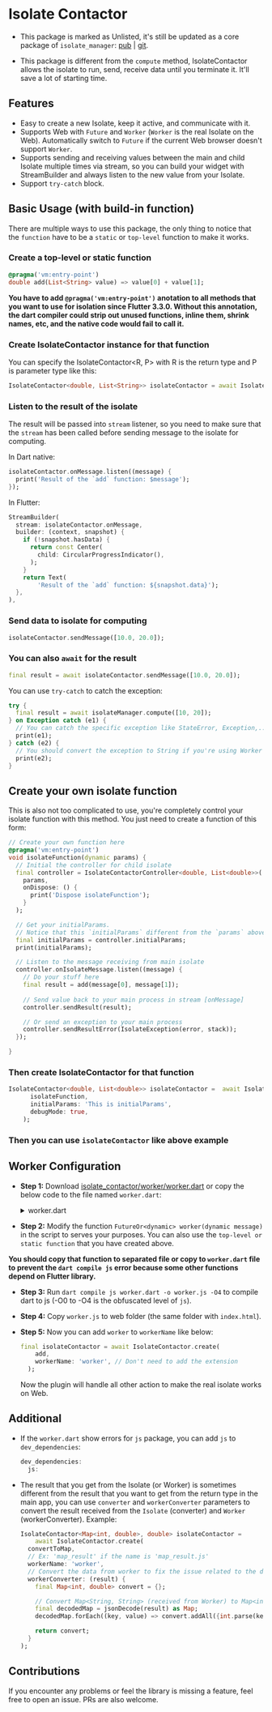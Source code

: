 # Isolate Contactor

* This package is marked as Unlisted, it's still be updated as a core package of `isolate_manager`: [pub](https://pub.dev/packages/isolate_manager) | [git](https://github.com/vursin/isolate_manager).

* This package is different from the `compute` method, IsolateContactor allows the isolate to run, send, receive data until you terminate it. It'll  save a lot of starting time.

## Features

* Easy to create a new Isolate, keep it active, and communicate with it.
* Supports Web with `Future` and `Worker` (`Worker` is the real Isolate on the Web). Automatically switch to `Future` if the current Web browser doesn't support `Worker`.
* Supports sending and receiving values between the main and child Isolate multiple times via stream, so you can build your widget with StreamBuilder and always listen to the new value from your Isolate.
* Support `try-catch` block.

## Basic Usage (with build-in function)

There are multiple ways to use this package, the only thing to notice that the `function` have to be a `static` or `top-level` function to make it works.

### Create a top-level or static function

``` dart
@pragma('vm:entry-point')
double add(List<String> value) => value[0] + value[1];
```

**You have to add `@pragma('vm:entry-point')` anotation to all methods that you want to use for isolation since Flutter 3.3.0. Without this annotation, the dart compiler could strip out unused functions, inline them, shrink names, etc, and the native code would fail to call it.**

### Create IsolateContactor instance for that function

You can specify the IsolateContactor<R, P> with R is the return type and P is parameter type like this:

``` dart
IsolateContactor<double, List<String>> isolateContactor = await IsolateContactor.create(add);
```

### Listen to the result of the isolate

The result will be passed into `stream` listener, so you need to make sure that the `stream` has been called before sending message to the isolate for computing.

In Dart native:

``` dart
isolateContactor.onMessage.listen((message) {
  print('Result of the `add` function: $message');
});
```

In Flutter:

``` dart
StreamBuilder(
  stream: isolateContactor.onMessage,
  builder: (context, snapshot) {
    if (!snapshot.hasData) {
      return const Center(
        child: CircularProgressIndicator(),
      );
    }
    return Text(
        'Result of the `add` function: ${snapshot.data}');
  },
),
```

### Send data to isolate for computing

``` dart
isolateContactor.sendMessage([10.0, 20.0]);
```

### You can also `await` for the result

``` dart
final result = await isolateContactor.sendMessage([10.0, 20.0]);
```

You can use `try-catch` to catch the exception:

``` dart
try {
  final result = await isolateManager.compute([10, 20]);
} on Exception catch (e1) {
  // You can catch the specific exception like StateError, Exception,..
  print(e1);
} catch (e2) {
  // You should convert the exception to String if you're using Worker and use this way to catch it
  print(e2);
}
```

## Create your own isolate function

This is also not too complicated to use, you're completely control your isolate function with this method.
You just need to create a function of this form:

``` dart
// Create your own function here
@pragma('vm:entry-point')
void isolateFunction(dynamic params) {
  // Initial the controller for child isolate
  final controller = IsolateContactorController<double, List<double>>(
    params, 
    onDispose: () {
      print('Dispose isolateFunction');
    }
  );

  // Get your initialParams.
  // Notice that this `initialParams` different from the `params` above.
  final initialParams = controller.initialParams;
  print(initialParams);

  // Listen to the message receiving from main isolate
  controller.onIsolateMessage.listen((message) {
    // Do your stuff here
    final result = add(message[0], message[1]);
    
    // Send value back to your main process in stream [onMessage]
    controller.sendResult(result);

    // Or send an exception to your main process
    controller.sendResultError(IsolateException(error, stack));
  });

}
```

### Then create IsolateContactor for that function

``` dart
IsolateContactor<double, List<double>> isolateContactor =  await IsolateContactor.createOwnIsolate(
      isolateFunction,
      initialParams: 'This is initialParams',
      debugMode: true,
    );
```

### Then you can use `isolateContactor` like above example

## Worker Configuration

* **Step 1:** Download [isolate_contactor/worker/worker.dart](https://raw.githubusercontent.com/vursin/isolate_contactor/main/worker/worker.dart) or copy the below code to the file named `worker.dart`:

  <details>
  
  <summary>worker.dart</summary>

  ``` dart
  // ignore_for_file: avoid_web_libraries_in_flutter, depend_on_referenced_packages

  import 'dart:async';
  import 'dart:convert';
  import 'dart:html' as html;
  import 'dart:js' as js;

  import 'package:isolate_contactor/src/utils/exception.dart';
  import 'package:js/js.dart' as pjs;
  import 'package:js/js_util.dart' as js_util;

  @pjs.JS('self')
  external dynamic get globalScopeSelf;

  /// dart compile js worker.dart -o worker.js -O4

  /// In most cases you don't need to modify this function
  main() {
  callbackToStream('onmessage', (html.MessageEvent e) {
    return js_util.getProperty(e, 'data');
  }).listen((message) async {
    final Completer completer = Completer();
    completer.future.then(
    (value) => jsSendMessage(value),
    onError: (err, stack) =>
      jsSendMessage(IsolateException(err, stack).toJson()),
    );
    try {
    completer.complete(worker(message));
    } catch (err, stack) {
    jsSendMessage(IsolateException(err, stack).toJson());
    }
  });
  }

  /// TODO: Modify your function here:
  ///
  ///  Do this if you need to throw an exception
  ///
  ///  You should only throw the `message` instead of a whole Object because it may
  ///  not show as expected when sending back to the main app.
  ///
  /// ``` dart
  ///  return throw 'This is an error that you need to catch in your main app';
  /// ```
  FutureOr<dynamic> worker(dynamic message) {
  // Best way to use this method is encoding the result to JSON
  // before sending to the main app, then you can decode it back to
  // the return type you want with `workerConverter`.
  return jsonEncode(message);
  }

  /// Internal function
  Stream<T> callbackToStream<J, T>(
    String name, T Function(J jsValue) unwrapValue) {
  var controller = StreamController<T>.broadcast(sync: true);
  js_util.setProperty(js.context['self'], name, js.allowInterop((J event) {
    controller.add(unwrapValue(event));
  }));
  return controller.stream;
  }

  /// Internal function
  void jsSendMessage(dynamic m) {
  js.context.callMethod('postMessage', [m]);
  }
  ```

  </details>

* **Step 2:** Modify the function `FutureOr<dynamic> worker(dynamic message)` in the script to serves your purposes. You can also use the `top-level or static function` that you have created above.

 **You should copy that function to separated file or copy to `worker.dart` file to prevent the `dart compile js` error because some other functions depend on Flutter library.**

* **Step 3:** Run `dart compile js worker.dart -o worker.js -O4` to compile dart to js (-O0 to -O4 is the obfuscated level of `js`).
* **Step 4:** Copy `worker.js` to web folder (the same folder with `index.html`).
* **Step 5:** Now you can add `worker` to `workerName` like below:

  ``` dart
  final isolateContactor = await IsolateContactor.create(
      add,
      workerName: 'worker', // Don't need to add the extension
    );
  ```

  Now the plugin will handle all other action to make the real isolate works on Web.

## Additional

* If the `worker.dart` show errors for `js` package, you can add `js` to `dev_dependencies`:
  
  ``` dart
  dev_dependencies:
    js:
  ```

* The result that you get from the Isolate (or Worker) is sometimes different from the result that you want to get from the return type in the main app, you can use `converter` and `workerConverter` parameters to convert the result received from the `Isolate` (converter) and `Worker` (workerConverter). Example:

  ``` dart
  IsolateContactor<Map<int, double>, double> isolateContactor =
      await IsolateContactor.create(
    convertToMap,
    // Ex: 'map_result' if the name is 'map_result.js'
    workerName: 'worker',
    // Convert the data from worker to fix the issue related to the different data type between dart and js
    workerConverter: (result) {
      final Map<int, double> convert = {};

      // Convert Map<String, String> (received from Worker) to Map<int, double>
      final decodedMap = jsonDecode(result) as Map;
      decodedMap.forEach((key, value) => convert.addAll({int.parse(key): double.parse(value)}));

      return convert;
    }
  );
  ```

## Contributions

If you encounter any problems or feel the library is missing a feature, feel free to open an issue. PRs are also welcome.

